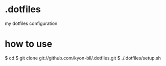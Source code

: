 # .dotfiles #
my dotfiles configuration

# how to use #

  $ cd 
  $ git clone git://github.com/kyon-bll/.dotfiles.git
  $ ./.dotfiles/setup.sh
            